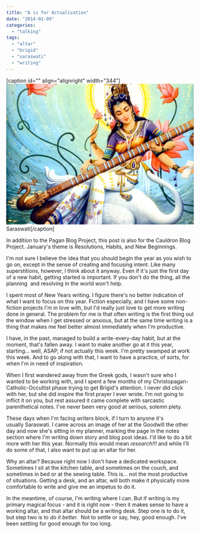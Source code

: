```yaml
---
title: "A is for Actualization"
date: "2014-01-09"
categories: 
  - "talking"
tags: 
  - "altar"
  - "brigid"
  - "saraswati"
  - "writing"
---
```


\[caption id="" align="alignright" width="344"\]![](images/Goddess_SaraswatiX36E.jpg) Saraswati\[/caption\]

In addition to the Pagan Blog Project, this post is also for the Cauldron Blog Project. January's theme is Resolutions, Habits, and New Beginnings.

I'm not sure I believe the idea that you should begin the year as you wish to go on, except in the sense of creating and focusing intent. Like many superstitions, however, I think about it anyway. Even if it's just the first day of a new habit, getting started is important. If you don't do the thing, all the planning  and resolving in the world won't help.

I spent most of New Years writing. I figure there's no better indication of what I want to focus on this year. Fiction especially, and I have some non-fiction projects I'm in love with, but I'd really just love to get more writing done in general. The problem for me is that often writing is the first thing out the window when I get stressed or anxious, but at the same time writing is a thing that makes me feel better almost immediately when I'm productive.

I have, in the past, managed to build a write-every-day habit, but at the moment, that's fallen away. I want to make another go at it this year, starting... well, ASAP, if not actually this week. I'm pretty swamped at work this week. And to go along with that, I want to have a practice, of sorts, for when I'm in need of inspiration.

When I first wandered away from the Greek gods, I wasn't sure who I wanted to be working with, and I spent a few months of my Christopagan-Catholic-Occultist phase trying to get Brigid's attention. I never did click with her, but she did inspire the first prayer I ever wrote. I'm not going to inflict it on you, but rest assured it came complete with sarcastic parenthetical notes. I've never been very good at serious, solemn piety.

These days when I'm facing writers block, if I turn to anyone it's usually Saraswati. I came across an image of her at the Goodwill the other day and now she's sitting in my planner, marking the page in the notes section where I'm writing down story and blog post ideas. I'd like to do a bit more with her this year. Normally this would mean _research!!!_ and while I'll do some of that, I also want to put up an altar for her.

Why an altar? Because right now I don't have a dedicated workspace. Sometimes I sit at the kitchen table, and sometimes on the couch, and sometimes in bed or at the sewing table. This is... not the most productive of situations. Getting a desk, and an altar, will both make it physically more comfortable to write and give me an impetus to do it.

In the meantime, of course, I'm writing where I can. But if writing is my primary magical focus - and it is right now - then it makes sense to have a working altar, and that altar should be a writing desk. Step one is to do it, but step two is to _do it better._  Not to settle or say, hey, good enough. I've been settling for good enough for too long.
